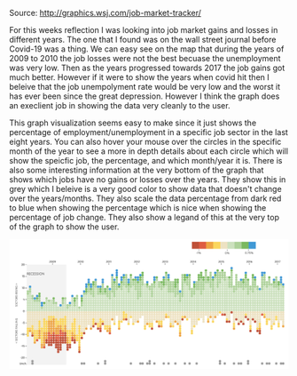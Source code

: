 Source: http://graphics.wsj.com/job-market-tracker/

For this weeks reflection I was looking into job market gains and losses in different years. The one that I found was on the wall street journal before Covid-19 was a thing. We can easy see on the map that during the years of 2009 to 2010 the job losses were not the best becuase the unemployment was very low. Then as the years progressed towards 2017 the job gains got much better. However if it were to show the years when covid hit then I beleive that the job unempolyment rate would be very low and the worst it has ever been since the great depression. However I think the graph does an execlient job in showing the data very cleanly to the user. 

This graph visualization seems easy to make since it just shows the percentage of employment/unemployment in a specific job sector in the last eight years. You can also hover your mouse over the circles in the specific month of the year to see a more in depth details about each circle which will show the speicfic job, the percentage, and which month/year it is. There is also some interesting information at the very bottom of the graph that shows which jobs have no gains or losses over the years. They show this in grey which I beleive is a very good color to show data that doesn't change over the years/months. They also scale the data percentage from dark red to blue when showing the percentage which is nice when showing the percentage of job change. They also show a legand of this at the very top of the graph to show the user.

![Image](images/reflection5.png)
